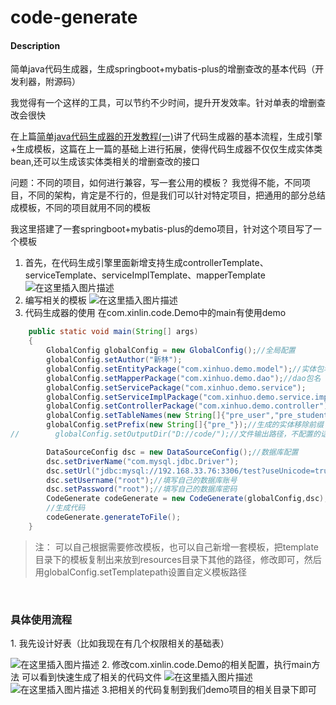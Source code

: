 # code-generate

#### Description
简单java代码生成器，生成springboot+mybatis-plus的增删查改的基本代码（开发利器，附源码）

我觉得有一个这样的工具，可以节约不少时间，提升开发效率。针对单表的增删查改会很快


在上篇<a href="https://blog.csdn.net/qq_21187515/article/details/92182434">简单java代码生成器的开发教程(一)</a>讲了代码生成器的基本流程，生成引擎+生成模板，这篇在上一篇的基础上进行拓展，使得代码生成器不仅仅生成实体类bean,还可以生成该实体类相关的增删查改的接口

问题：不同的项目，如何进行兼容，写一套公用的模板？
我觉得不能，不同项目，不同的架构，肯定是不行的，但是我们可以针对特定项目，把通用的部分总结成模板，不同的项目就用不同的模板

我这里搭建了一套springboot+mybatis-plus的demo项目，针对这个项目写了一个模板


1. 首先，在代码生成引擎里面新增支持生成controllerTemplate、serviceTemplate、serviceImplTemplate、mapperTemplate
![在这里插入图片描述](https://img-blog.csdnimg.cn/20190617202424132.png?x-oss-process=image/watermark,type_ZmFuZ3poZW5naGVpdGk,shadow_10,text_aHR0cHM6Ly9ibG9nLmNzZG4ubmV0L3FxXzIxMTg3NTE1,size_16,color_FFFFFF,t_70)
2.  编写相关的模板
![在这里插入图片描述](https://img-blog.csdnimg.cn/20190617203029279.png?x-oss-process=image/watermark,type_ZmFuZ3poZW5naGVpdGk,shadow_10,text_aHR0cHM6Ly9ibG9nLmNzZG4ubmV0L3FxXzIxMTg3NTE1,size_16,color_FFFFFF,t_70)
3. 代码生成器的使用
在com.xinlin.code.Demo中的main有使用demo

```java
    public static void main(String[] args)
    {
        GlobalConfig globalConfig = new GlobalConfig();//全局配置
        globalConfig.setAuthor("新林");
        globalConfig.setEntityPackage("com.xinhuo.demo.model");//实体包名
        globalConfig.setMapperPackage("com.xinhuo.demo.dao");//dao包名
        globalConfig.setServicePackage("com.xinhuo.demo.service");
        globalConfig.setServiceImplPackage("com.xinhuo.demo.service.impl");
        globalConfig.setControllerPackage("com.xinhuo.demo.controller");
        globalConfig.setTableNames(new String[]{"pre_user","pre_student"});//需要生成的实体
        globalConfig.setPrefix(new String[]{"pre_"});//生成的实体移除前缀
//        globalConfig.setOutputDir("D://code/");//文件输出路径，不配置的话默认输出当前项目的resources/code目录下

        DataSourceConfig dsc = new DataSourceConfig();//数据库配置
        dsc.setDriverName("com.mysql.jdbc.Driver");
        dsc.setUrl("jdbc:mysql://192.168.33.76:3306/test?useUnicode=true&amp;characterEncoding=UTF-8&amp;&useSSL=false");
        dsc.setUsername("root");//填写自己的数据库账号
        dsc.setPassword("root");//填写自己的数据库密码
        CodeGenerate codeGenerate = new CodeGenerate(globalConfig,dsc);
        //生成代码
        codeGenerate.generateToFile();
    }
```

> 注：
> 可以自己根据需要修改模板，也可以自己新增一套模板，把template目录下的模板复制出来放到resources目录下其他的路径，修改即可，然后用globalConfig.setTemplatepath设置自定义模板路径

<br>
<h3>具体使用流程</h3>
1. 我先设计好表（比如我现在有几个权限相关的基础表）

![在这里插入图片描述](https://img-blog.csdnimg.cn/201906172051232.png?x-oss-process=image/watermark,type_ZmFuZ3poZW5naGVpdGk,shadow_10,text_aHR0cHM6Ly9ibG9nLmNzZG4ubmV0L3FxXzIxMTg3NTE1,size_16,color_FFFFFF,t_70)
2. 修改com.xinlin.code.Demo的相关配置，执行main方法
   可以看到快速生成了相关的代码文件
![在这里插入图片描述](https://img-blog.csdnimg.cn/20190617205602715.png?x-oss-process=image/watermark,type_ZmFuZ3poZW5naGVpdGk,shadow_10,text_aHR0cHM6Ly9ibG9nLmNzZG4ubmV0L3FxXzIxMTg3NTE1,size_16,color_FFFFFF,t_70)
![在这里插入图片描述](https://img-blog.csdnimg.cn/20190617210254691.png?x-oss-process=image/watermark,type_ZmFuZ3poZW5naGVpdGk,shadow_10,text_aHR0cHM6Ly9ibG9nLmNzZG4ubmV0L3FxXzIxMTg3NTE1,size_16,color_FFFFFF,t_70)
3.把相关的代码复制到我们demo项目的相关目录下即可